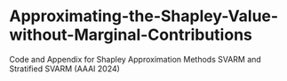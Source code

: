 # Approximating-the-Shapley-Value-without-Marginal-Contributions
Code and Appendix for Shapley Approximation Methods SVARM and Stratified SVARM (AAAI 2024)
